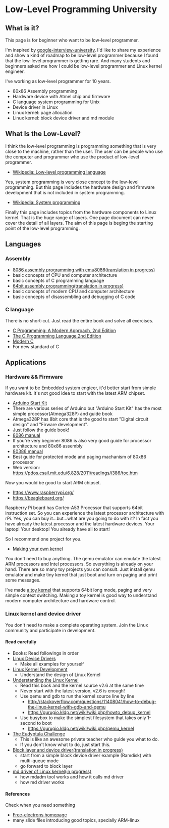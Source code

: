 # Low-Level Programming University

## What is it?

This page is for beginner who want to be low-level programmer.

I'm inspired by [google-interview-university](https://github.com/jwasham/google-interview-university). I'd like to share my experience and show a kind of roadmap to be low-level programmer because I found that the low-level programmer is getting rare. And many students and beginners asked me how I could be low-level programmer and Linux kernel engineer.

I've working as low-level programmer for 10 years.
* 80x86 Assembly programming
* Hardware device with Atmel chip and firmware
* C language system programming for Unix
* Device driver in Linux
* Linux kernel: page allocation
* Linux kernel: block device driver and md module

## What Is the Low-Level?

I think the low-level programming is programming something that is very close to the machine, rather than the user. The user can be people who use the computer and programmer who use the product of low-level programmer.
* [Wikipedia: Low-level programming language](https://en.wikipedia.org/wiki/Low-level_programming_language)

Yes, system programming is very close concept to the low-level programming. But this page includes the hardware design and firmware development that is not included in system programming.
* [Wikipedia: System programming](https://en.wikipedia.org/wiki/System_programming)

Finally this page includes topics from the hardware components to Linux kernel. That is the huge range of layers. One page document can never cover the detail of all layers. The aim of this page is beging the starting point of the low-level programming.

## Languages

### Assembly

* [8086 assembly programming with emu8086(translation in progress)](https://github.com/gurugio/book_assembly_8086)
 * basic concepts of CPU and computer architecture
 * basic concepts of C programming language
* [64bit assembly programming(translation in progress)](https://github.com/gurugio/book_assembly_64bit)
 * basic concepts of modern CPU and computer architecture
 * basic concepts of disassembling and debugging of C code

### C language

There is no short-cut. Just read the entire book and solve all exercises.

* [C Programming: A Modern Approach, 2nd Edition](https://www.amazon.com/C-Programming-Modern-Approach-2nd/dp/0393979504)
* [The C Programming Language 2nd Edition](https://www.amazon.com/Programming-Language-Brian-W-Kernighan/dp/0131103628/ref=pd_sbs_14_t_0?_encoding=UTF8&psc=1&refRID=60R1D2CHBA8DHYT6JNMN)
* [Modern C](http://icube-icps.unistra.fr/img_auth.php/d/db/ModernC.pdf)
 * For new standard of C
 
## Applications

### Hardware && Firmware

If you want to be Embedded system engieer, it'd better start from simple hardware kit.
It's not good idea to start with the latest ARM chipset.

* [Arduino Start Kit](https://www.arduino.cc/)
 * There are various series of Arduino but "Arduino Start Kit" has the most simple processor(Atmega328P) and guide book
 * Atmega328P has 8bit core that is the good to start "Digital circuit design" and "Firware development".
 * Just follow the guide book!
* [8086 manual](https://edge.edx.org/c4x/BITSPilani/EEE231/asset/8086_family_Users_Manual_1_.pdf)
 * If you're very beginner 8086 is also very good guide for processor architecture and 80x86 assembly
* [80386 manual](http://css.csail.mit.edu/6.858/2015/readings/i386.pdf)
 * Best guide for protected mode and paging machanism of 80x86 processor
 * Web version: https://pdos.csail.mit.edu/6.828/2011/readings/i386/toc.htm

Now you would be good to start ARM chipset.
* https://www.raspberrypi.org/
* https://beagleboard.org/

Raspberry Pi board has Cortex-A53 Processor that supports 64bit instruction set.
So you can experience the latest processor architecture with rPi.
Yes, you can buy it...but...what are you going to do with it?
In fact you have already the latest processor and the latest hardware devices.
Your laptop! Your desktop! You already have all to start!

So I recommend one project for you.
* [Making your own kernel](http://wiki.osdev.org/Getting_Started)

You don't need to buy anything.
The qemu emulator can emulate the latest ARM processors and Intel processors.
So everything is already on your hand.
There are so many toy projects you can consult.
Just install qemu emulator and make tiny kernel that just boot and turn on paging and print some messages.

I've made [a toy kernel](https://github.com/gurugio/caos) that supports 64bit long mode, paging and very simple context switching. Making a toy kernel is good way to understand modern computer architecture and hardware control.

### Linux kernel and device driver

You don't need to make a complete operating system.
Join the Linux community and participate in development.

#### Read carefully

* Books: Read followings in order
 * [Linux Device Drivers](https://www.amazon.com/Linux-Device-Drivers-Jonathan-Corbet/dp/0596005903/ref=sr_1_4?ie=UTF8&qid=1483650712&sr=8-4&keywords=understanding+linux+kernel)
   * Make all examples for yourself
 * [Linux Kernel Development](https://www.amazon.com/Linux-Kernel-Development-Robert-Love/dp/0672329468/ref=sr_1_2?ie=UTF8&qid=1483650712&sr=8-2&keywords=understanding+linux+kernel)
   * Understand the design of Linux Kernel
 * [Understanding the Linux Kernel](https://www.amazon.com/Understanding-Linux-Kernel-Third-Daniel/dp/0596005652/ref=sr_1_1?ie=UTF8&qid=1483650712&sr=8-1&keywords=understanding+linux+kernel)
   * Read this book and the kernel source v2.6 at the same time
   * Never start with the latest version, v2.6 is enough!
   * Use qemu and gdb to run the kernel source line by line
     * http://stackoverflow.com/questions/11408041/how-to-debug-the-linux-kernel-with-gdb-and-qemu
     * https://gurugio.kldp.net/wiki/wiki.php/howto_debug_kernel
   * Use busybox to make the simplest filesystem that takes only 1-second to boot
     * https://gurugio.kldp.net/wiki/wiki.php/qemu_kernel
* [The Eudyptula Challenge](http://eudyptula-challenge.org/)
  * This is like an awesome private teacher who guide you what to do.
  * If you don't know what to do, just start this.
* [Block layer and device driver(translation in progress)](https://github.com/gurugio/book_linuxkernel_blockdrv)
  * start from a simple block device driver example (Ramdisk) with multi-queue mode
  * go forward to block layer
* [md driver of Linux kernel(in progress)](https://github.com/gurugio/book_linuxkernel_md)
  * how mdadm tool works and how it calls md driver
  * how md driver works

#### References

Check when you need something

* [Free-electrons homepage](http://free-electrons.com/docs/)
 * many slide files introducing good topics, specially ARM-linux

